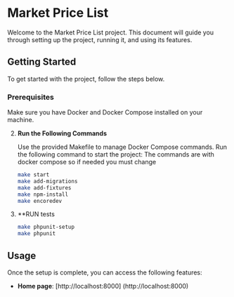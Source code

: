 # Market Price List

Welcome to the Market Price List project. This document will guide you through setting up the project, running it, and using its features.

## Getting Started

To get started with the project, follow the steps below.

### Prerequisites

Make sure you have Docker and Docker Compose installed on your machine.

2. **Run the Following Commands**

    Use the provided Makefile to manage Docker Compose commands. Run the following command to start the project:
    The commands are with docker compose so if needed you must change

   ```bash
   make start
   make add-migrations
   make add-fixtures
   make npm-install
   make encoredev
   
3. **RUN tests
   ```bash
   make phpunit-setup
   make phpunit


## Usage

   Once the setup is complete, you can access the following features:

- **Home page**: [http://localhost:8000] (http://localhost:8000)

